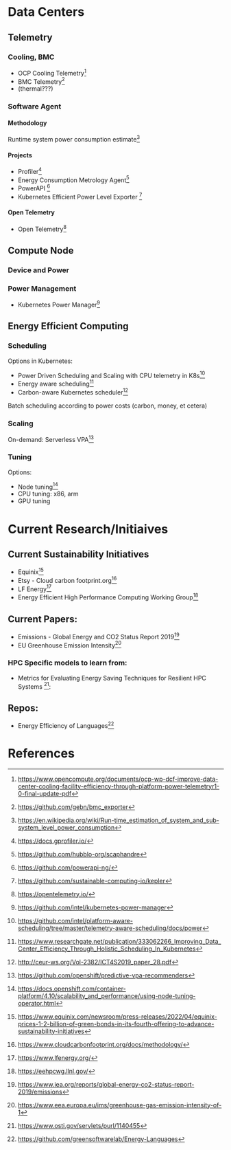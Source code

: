 # Data Centers

## Telemetry

<!--- TODO: add a diagram to illustrate data center composition --->

### Cooling, BMC
* OCP Cooling Telemetry[^ocp-cooling]
* BMC Telemetry[^bmc-exporter]
* (thermal???)
### Software Agent

<!--- TODO: add a diagram to explain the relationship between workload and power sources  --->

#### Methodology
Runtime system power consumption estimate[^wiki-power-estimate]
#### Projects
* Profiler[^gprofiler]
* Energy Consumption Metrology Agent[^scaphandre]
* PowerAPI [^powerapi]
* Kubernetes Efficient Power Level Exporter [^kepler]

#### Open Telemetry
* Open Telemetry[^opentelemetry]

## Compute Node

### Device and Power
<!--- TODO: add a diagram to illustrate computing devices and power draw --->

### Power Management
* Kubernetes Power Manager[^k8s-power-manager]

## Energy Efficient Computing

### Scheduling 
Options in Kubernetes:
* Power Driven Scheduling and Scaling with CPU telemetry in K8s[^platform-aware-scheduling] 
* Energy aware scheduling[^ieee-k8s-scheduler]
* Carbon-aware Kubernetes scheduler[^low-carbon-scheduler]

Batch scheduling according to power costs (carbon, money, et cetera)

### Scaling
On-demand: Serverless
VPA[^ocp-vpa]

### Tuning
Options: 
* Node tuning[^ocp-nto]
* CPU tuning: x86, arm
* GPU tuning

# Current Research/Initiaives

## Current Sustainability Initiatives
* Equinix[^equinix]
* Etsy - Cloud carbon footprint.org[^ccf]
* LF Energy[^lfenergy]  
* Energy Efficient High Performance Computing Working Group[^llnl]

## Current Papers:

* Emissions - Global Energy and CO2 Status Report 2019[^iea-emission] 
* EU Greenhouse Emission Intensity[^europa-ghg]

### HPC Specific models to learn from:

* Metrics for Evaluating Energy Saving Techniques for Resilient HPC Systems [^osti]: 

## Repos:

* Energy Efficiency of Languages[^energy-lanaguage]

# References
[^ocp-cooling]:https://www.opencompute.org/documents/ocp-wp-dcf-improve-data-center-cooling-facility-efficiency-through-platform-power-telemetryr1-0-final-update-pdf
[^bmc-exporter]: https://github.com/gebn/bmc_exporter
[^opentelemetry]: https://opentelemetry.io/
[^wiki-power-estimate]: https://en.wikipedia.org/wiki/Run-time_estimation_of_system_and_sub-system_level_power_consumption
[^gprofiler]: https://docs.gprofiler.io/
[^scaphandre]: https://github.com/hubblo-org/scaphandre
[^powerapi]: https://github.com/powerapi-ng/
[^kepler]: https://github.com/sustainable-computing-io/kepler
[^platform-aware-scheduling]: https://github.com/intel/platform-aware-scheduling/tree/master/telemetry-aware-scheduling/docs/power
[^energy-lanaguage]:https://github.com/greensoftwarelab/Energy-Languages
[^osti]:https://www.osti.gov/servlets/purl/1140455
[^europa-ghg]:https://www.eea.europa.eu/ims/greenhouse-gas-emission-intensity-of-1
[^iea-emission]:https://www.iea.org/reports/global-energy-co2-status-report-2019/emissions
[^llnl]:https://eehpcwg.llnl.gov/
[^lfenergy]:https://www.lfenergy.org/
[^ccf]:https://www.cloudcarbonfootprint.org/docs/methodology/
[^equinix]:https://www.equinix.com/newsroom/press-releases/2022/04/equinix-prices-1-2-billion-of-green-bonds-in-its-fourth-offering-to-advance-sustainability-initiatives
[^k8s-power-manager]:https://github.com/intel/kubernetes-power-manager
[^ocp-nto]: https://docs.openshift.com/container-platform/4.10/scalability_and_performance/using-node-tuning-operator.html
[^ocp-vpa]: https://github.com/openshift/predictive-vpa-recommenders
[^ieee-k8s-scheduler]:https://www.researchgate.net/publication/333062266_Improving_Data_Center_Efficiency_Through_Holistic_Scheduling_In_Kubernetes
[^low-carbon-scheduler]:http://ceur-ws.org/Vol-2382/ICT4S2019_paper_28.pdf
